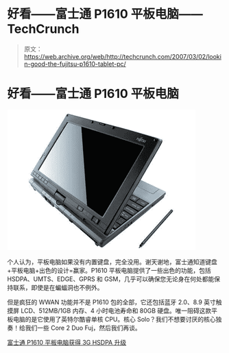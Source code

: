 # 好看——富士通 P1610 平板电脑——TechCrunch

> 原文：<https://web.archive.org/web/http://techcrunch.com/2007/03/02/lookin-good-the-fujitsu-p1610-tablet-pc/>

# 好看——富士通 P1610 平板电脑

![](img/213e63ab86a429b27616416ed527f573.png)

个人认为，平板电脑如果没有内置键盘，完全没用。谢天谢地，富士通知道键盘+平板电脑+出色的设计=赢家。P1610 平板电脑提供了一些出色的功能，包括 HSDPA、UMTS、EDGE、GPRS 和 GSM，几乎可以确保您无论身在何处都能保持联系，即使是在蝙蝠洞也不例外。

但是疯狂的 WWAN 功能并不是 P1610 包的全部，它还包括蓝牙 2.0、8.9 英寸触摸屏 LCD、512MB/1GB 内存、4 小时电池寿命和 80GB 硬盘。唯一阻碍这款平板电脑的是它使用了英特尔酷睿单核 CPU。核心 Solo？我们不想要讨厌的核心独奏！给我们一些 Core 2 Duo Fuj，然后我们再谈。

[富士通 P1610 平板电脑获得 3G HSDPA 升级](https://web.archive.org/web/20220127105506/http://www.coreduonews.com/2007/03/01/fujitsu-p1610-tablet-pc-gets-3g-hsdpa-upgrade/)